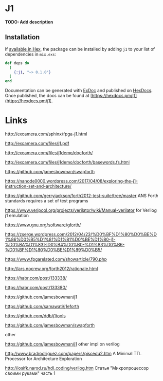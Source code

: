 # J1

**TODO: Add description**

## Installation

If [available in Hex](https://hex.pm/docs/publish), the package can be installed
by adding `j1` to your list of dependencies in `mix.exs`:

```elixir
def deps do
  [
    {:j1, "~> 0.1.0"}
  ]
end
```

Documentation can be generated with [ExDoc](https://github.com/elixir-lang/ex_doc)
and published on [HexDocs](https://hexdocs.pm). Once published, the docs can
be found at [https://hexdocs.pm/j1](https://hexdocs.pm/j1).

# Links

 http://excamera.com/sphinx/fpga-j1.html

 http://excamera.com/files/j1.pdf

 http://excamera.com/files/j1demo/docforth/

 http://excamera.com/files/j1demo/docforth/basewords.fs.html

https://github.com/jamesbowman/swapforth

 https://nanode0000.wordpress.com/2017/04/08/exploring-the-j1-instruction-set-and-architecture/

https://github.com/gerryjackson/forth2012-test-suite/tree/master ANS Forth standards requires a set of test programs

https://www.veripool.org/projects/verilator/wiki/Manual-verilator for Verilog j1 emulation

https://www.gnu.org/software/gforth/

 https://zserge.wordpress.com/2012/04/23/%D0%BF%D1%80%D0%BE%D1%86%D0%B5%D1%81%D1%81%D0%BE%D1%80-j1-%D0%BA%D1%83%D0%B4%D0%B0-%D1%83%D0%B6-%D0%BF%D1%80%D0%BE%D1%89%D0%B5/

 https://www.fpgarelated.com/showarticle/790.php

 http://lars.nocrew.org/forth2012/rationale.html

 https://habr.com/post/133338/
 
 https://habr.com/post/133380/


 https://github.com/jamesbowman/j1
 
 https://github.com/samawati/j1eforth
 
 https://github.com/ddb/j1tools

 https://github.com/jamesbowman/swapforth

 other

 https://github.com/jamesbowman/j1 other impl on verilog

 http://www.bradrodriguez.com/papers/piscedu2.htm A Minimal TTL Processor for Architecture Exploration

 http://iosifk.narod.ru/hdl_coding/verilog.htm Статья "Микропроцессор своими руками" часть 1

 